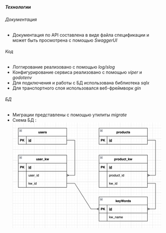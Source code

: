 ##### Технологии

###### Документация
* Документация по API составлена в виде файла спецификации и может быть просмотрена с помощью *SwaggerUI*

###### Код
* Логгирование реализовано с помощью *log/slog*
* Конфигурирование сервиса реализовано с помощью *viper* и *godotenv*
* Для подключения и работы с БД использована библиотека *sqlx* 
* Для транспортного слоя использовался веб-фреймворк *gin*

###### БД
* Миграции представлены с помощью утилиты *migrate*
* Схема БД : ![Схема](schema.png)